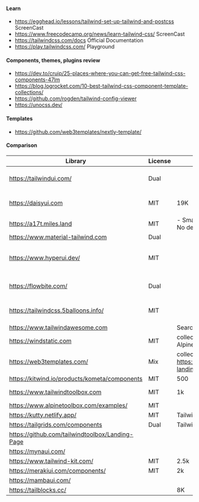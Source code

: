 #### Learn 
- https://egghead.io/lessons/tailwind-set-up-tailwind-and-postcss ScreenCast
- https://www.freecodecamp.org/news/learn-tailwind-css/ ScreenCast
- https://tailwindcss.com/docs Official Documentation
- https://play.tailwindcss.com/ Playground

#### Components, themes, plugins review
- https://dev.to/cruip/25-places-where-you-can-get-free-tailwind-css-components-47lm
- https://blog.logrocket.com/10-best-tailwind-css-component-template-collections/ 
- https://github.com/rogden/tailwind-config-viewer
- https://unocss.dev/ 

#### Templates
- https://github.com/web3templates/nextly-template/

#### Comparison
| Library | License | Stars | Notes | 
|---|---|---|---| 
| https://tailwindui.com/ | Dual || Components from TW core team. Good crafted. Does not contain free JS, but contains hints for JS.
| https://daisyui.com | MIT | 19K | - Bootstrap like ***semantic*** components. - Theme support. - Cons: JS dependency. New Classes.
| https://a17t.miles.land | MIT | - Small. Bootstrap like ***semantic*** components. No dependency. New Classes.
| https://www.material-tailwind.com | Dual || Probably the choise if you need Material.
| https://www.hyperui.dev/ | MIT || Custom Preview page. Provides component creation documentation. - There is JS version of components based on AlpineJS.
| https://flowbite.com/ | Dual || Good component base + pro components. - Cons: dependency on flowbite js and some classes.
| https://tailwindcss.5balloons.info/ | MIT || contains some useful Alpine examples. https://github.com/tushargugnani/tailwind-stamps
| https://www.tailwindawesome.com || Search for TW components
| https://windstatic.com | MIT | collection of TW HTML components based on AlpineJS
| https://web3templates.com/ | Mix | collection of TW components and templates ( https://web3templates.com/templates/nextly-landing-page-template-for-startups )
| https://kitwind.io/products/kometa/components | MIT | 500| small collection of TW components.
| https://www.tailwindtoolbox.com | MIT | 1k | collection of TW templates and components and kits.
| https://www.alpinetoolbox.com/examples/ | MIT | | AlpineJS examples mostly with Tailwind
| https://kutty.netlify.app/ | MIT | Tailwind + AlpineJS components.  
| https://tailgrids.com/components | Dual | Tailwind + AlpineJS components.
| https://github.com/tailwindtoolbox/Landing-Page ||| TW landing page template (+ existing sites)
| https://mynaui.com/ ||| Components + Figma Design
| https://www.tailwind-kit.com/ | MIT | 2.5k |  col of components
| https://merakiui.com/components/ | MIT | 2k | TW + Alpine (nice)
| https://mambaui.com/ ||| ..
| https://tailblocks.cc/ || 8K | components ..


